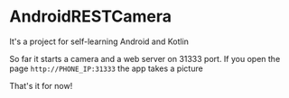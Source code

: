 # AndroidRESTCamera

It's a project for self-learning Android and Kotlin

So far it starts a camera and a web server on 31333 port. If you open the page `http://PHONE_IP:31333` the app takes a picture

That's it for now!  
